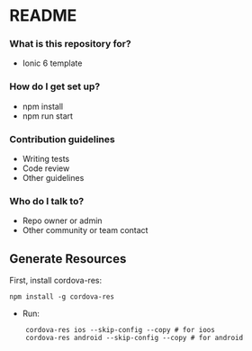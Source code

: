 # README

### What is this repository for?

- Ionic 6 template

### How do I get set up?

- npm install
- npm run start

### Contribution guidelines

- Writing tests
- Code review
- Other guidelines

### Who do I talk to?

- Repo owner or admin
- Other community or team contact

## Generate Resources

First, install cordova-res:

`npm install -g cordova-res`

- Run:

```
    cordova-res ios --skip-config --copy # for ioos
    cordova-res android --skip-config --copy # for android
```
